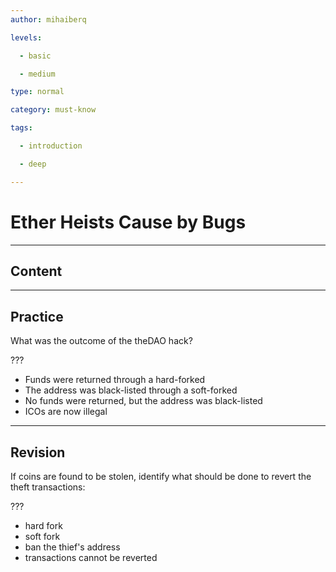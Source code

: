 ```yaml
---
author: mihaiberq

levels:

  - basic

  - medium

type: normal

category: must-know

tags:

  - introduction

  - deep

---
```

# Ether Heists Cause by Bugs

---
## Content


---
## Practice

What was the outcome of the theDAO hack?

???

* Funds were returned through a hard-forked
* The address was black-listed through a soft-forked
* No funds were returned, but the address was black-listed
* ICOs are now illegal

---
## Revision

If coins are found to be stolen, identify what should be done to revert the theft transactions:

???

* hard fork
* soft fork
* ban the thief's address
* transactions cannot be reverted
